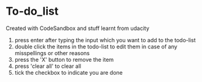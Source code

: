 # To-do_list
Created with CodeSandbox and stuff learnt from udacity

1. press enter after typing the input which you want to add to the todo-list
2. double click the items in the todo-list to edit them in case of any misspellings or other reasons
3. press the 'X' button to remove the item
4. press 'clear all' to clear all
5. tick the checkbox to indicate you are done
